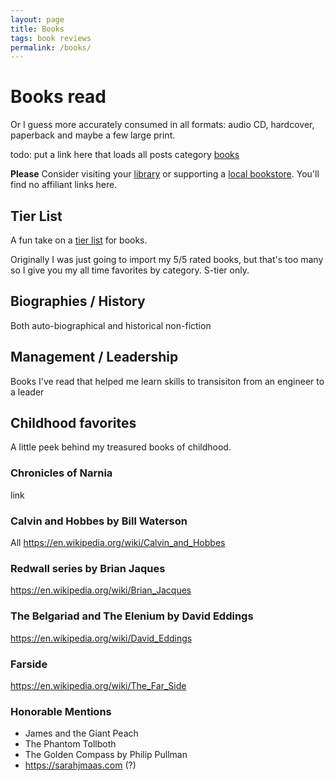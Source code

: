 ```yaml
---
layout: page
title: Books
tags: book reviews
permalink: /books/
---
```


# Books read

Or I guess more accurately consumed in all formats: audio CD, hardcover, paperback and maybe a few large print. 

todo: put a link here that loads all posts category [books](#)

**Please** Consider visiting your [library](https://www.nypl.org) or supporting a [local bookstore](https://www.liftbridgebooks.com). You'll find no affiliant links here.

## Tier List

A fun take on a [tier list](https://en.wikipedia.org/wiki/Tier_list) for books.

Originally I was just going to import my 5/5 rated books, but that's too many so I give you my all time favorites by category. S-tier only.

## Biographies / History

Both auto-biographical and historical non-fiction

## Management / Leadership

Books I've read that helped me learn skills to transisiton from an engineer to a leader

## Childhood favorites

A little peek behind my treasured books of childhood.

### Chronicles of Narnia 

link

### Calvin and Hobbes by Bill Waterson

All https://en.wikipedia.org/wiki/Calvin_and_Hobbes

### Redwall series by Brian Jaques

https://en.wikipedia.org/wiki/Brian_Jacques

### The Belgariad and The Elenium by David Eddings

https://en.wikipedia.org/wiki/David_Eddings

### Farside

https://en.wikipedia.org/wiki/The_Far_Side


### Honorable Mentions

- James and the Giant Peach
- The Phantom Tollboth
- The Golden Compass by Philip Pullman
- https://sarahjmaas.com (?)

